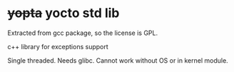 <s>yopta</s> yocto std lib
==========================

Extracted from gcc package, so the license is GPL.

c++ library for exceptions support

Single threaded. Needs glibc. Cannot work without OS or in kernel module.
